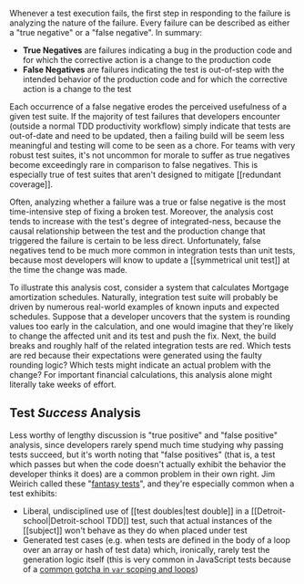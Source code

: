 Whenever a test execution fails, the first step in responding to the failure is analyzing the nature of the failure. Every failure can be described as either a "true negative" or a "false negative". In summary:

* **True Negatives** are failures indicating a bug in the production code and for which the corrective action is a change to the production code
* **False Negatives** are failures indicating the test is out-of-step with the intended behavior of the production code and for which the corrective action is a change to the test

Each occurrence of a false negative erodes the perceived usefulness of a given test suite. If the majority of test failures that developers encounter (outside a normal TDD productivity workflow) simply indicate that tests are out-of-date and need to be updated, then a failing build will be seem less meaningful and testing will come to be seen as a chore. For teams with very robust test suites, it's not uncommon for morale to suffer as true negatives become exceedingly rare in comparison to false negatives. This is especially true of test suites that aren't designed to mitigate [[redundant coverage]].

Often, analyzing whether a failure was a true or false negative is the most time-intensive step of fixing a broken test. Moreover, the analysis cost tends to increase with the test's degree of integrated-ness, because the causal relationship between the test and the production change that triggered the failure is certain to be less direct. Unfortunately, false negatives tend to be much more common in integration tests than unit tests, because most developers will know to update a [[symmetrical unit test]] at the time the change was made.

To illustrate this analysis cost, consider a system that calculates Mortgage amortization schedules. Naturally, integration test suite will probably be driven by numerous real-world examples of known inputs and expected schedules. Suppose that a developer uncovers that the system is rounding values too early in the calculation, and one would imagine that they're likely to change the affected unit and its test and push the fix. Next, the build breaks and roughly half of the related integration tests are red. Which tests are red because their expectations were generated using the faulty rounding logic? Which tests might indicate an actual problem with the change? For important financial calculations, this analysis alone might literally take weeks of effort.

## Test _Success_ Analysis

Less worthy of lengthy discussion is "true positive" and "false positive" analysis, since developers rarely spend much time studying why passing tests succeed, but it's worth noting that "false positives" (that is, a test which passes but when the code doesn't actually exhibit the behavior the developer thinks it does) are a common problem in their own right. Jim Weirich called these "[fantasy tests](https://twitter.com/jimweirich/status/2932329208)", and they're especially common when a test exhibits:

* Liberal, undisciplined use of [[test doubles|test double]] in a [[Detroit-school|Detroit-school TDD]] test, such that actual instances of the [[subject]] won't behave as they do when placed under test
* Generated test cases (e.g. when tests are defined in the body of a loop over an array or hash of test data) which, ironically, rarely test the generation logic itself (this is very common in JavaScript tests because of a [common gotcha in `var` scoping and loops](http://alandix.com/blog/2014/08/07/javascript-gotcha-var-scope/))